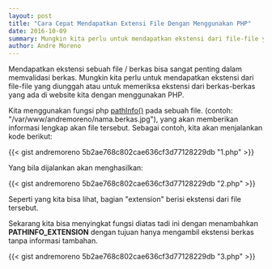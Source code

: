 ```yaml
---
layout: post
title: "Cara Cepat Mendapatkan Extensi File Dengan Menggunakan PHP"
date: 2016-10-09
summary: Mungkin kita perlu untuk mendapatkan ekstensi dari file-file yang diunggah atau untuk memeriksa ekstensi dari berkas-berkas yang ada di website kita dengan menggunakan PHP.
author: Andre Moreno
---
```


Mendapatkan ekstensi sebuah file / berkas bisa sangat penting dalam memvalidasi berkas. Mungkin kita perlu untuk mendapatkan ekstensi dari file-file yang diunggah atau untuk memeriksa ekstensi dari berkas-berkas yang ada di website kita dengan menggunakan PHP.

Kita menggunakan fungsi php <a href="http://php.net/manual/en/function.pathinfo.php">pathInfo()</a> pada sebuah file. (contoh: "/var/www/andremoreno/nama.berkas.jpg"), yang akan memberikan informasi lengkap akan file tersebut. Sebagai contoh, kita akan menjalankan kode berikut:


{{< gist andremoreno 5b2ae768c802cae636cf3d77128229db "1.php" >}}

Yang bila dijalankan akan menghasilkan:

{{< gist andremoreno 5b2ae768c802cae636cf3d77128229db "2.php" >}}

Seperti yang kita bisa lihat, bagian "extension" berisi ekstensi dari file tersebut.


Sekarang kita bisa menyingkat fungsi diatas tadi ini dengan menambahkan **PATHINFO_EXTENSION** dengan tujuan hanya mengambil ekstensi berkas tanpa informasi tambahan.

{{< gist andremoreno 5b2ae768c802cae636cf3d77128229db "3.php" >}}



